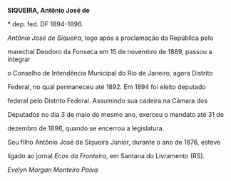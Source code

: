 **SIQUEIRA, Antônio José de**



\* dep. fed. DF 1894-1896.



*Antônio José de Siqueira*, logo após a proclamação da República pelo

marechal Deodoro da Fonseca em 15 de novembro de 1889, passou a integrar

o Conselho de Intendência Municipal do Rio de Janeiro, agora Distrito

Federal, no qual permaneceu até 1892. Em 1894 foi eleito deputado

federal pelo Distrito Federal. Assumindo sua cadeira na Câmara dos

Deputados no dia 3 de maio do mesmo ano, exerceu o mandato até 31 de

dezembro de 1896, quando se encerrou a legislatura.



Seu filho Antônio José de Siqueira Júnior, durante o ano de 1876, esteve

ligado ao jornal *Ecos da Fronteira*, em Santana do Livramento (RS).



*Evelyn Morgan* *Monteiro Paiva*



